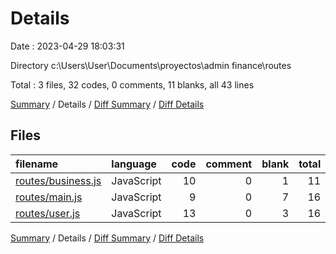 # Details

Date : 2023-04-29 18:03:31

Directory c:\\Users\\User\\Documents\\proyectos\\admin finance\\routes

Total : 3 files,  32 codes, 0 comments, 11 blanks, all 43 lines

[Summary](results.md) / Details / [Diff Summary](diff.md) / [Diff Details](diff-details.md)

## Files
| filename | language | code | comment | blank | total |
| :--- | :--- | ---: | ---: | ---: | ---: |
| [routes/business.js](/routes/business.js) | JavaScript | 10 | 0 | 1 | 11 |
| [routes/main.js](/routes/main.js) | JavaScript | 9 | 0 | 7 | 16 |
| [routes/user.js](/routes/user.js) | JavaScript | 13 | 0 | 3 | 16 |

[Summary](results.md) / Details / [Diff Summary](diff.md) / [Diff Details](diff-details.md)
